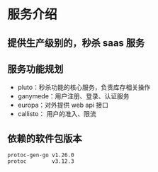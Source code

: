 # 服务介绍
## 提供生产级别的，秒杀 saas 服务

## 服务功能规划
- pluto：秒杀功能的核心服务，负责库存相关操作
- ganymede：用户注册、登录、认证服务
- europa：对外提供 web api 接口
- callisto： 用户的准入、限流

## 依赖的软件包版本
```shell
protoc-gen-go v1.26.0
protoc        v3.12.3
```
